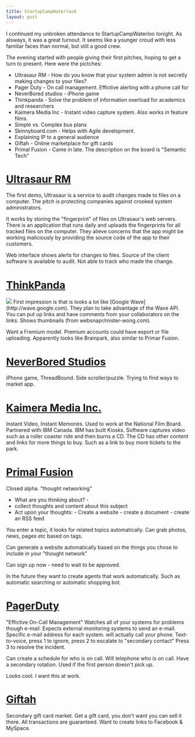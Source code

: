 ```yaml
---
title: StartupCampWaterloo6
layout: post
---
```


I continued my unbroken attendance to StartupCampWaterloo tonight. As alsways, it was a great turnout. It seems like a younger croud with less familiar faces than normal, but still a good crew. 

The evening started with people giving their first pitches, hoping to get a turn to present. Here were the pictches:

- Ultrasaur RM - How do you know that your system admin is not secretly making changes to your files?
- Pager Duty - On call management. Effictive alerting with a phone call for 
- NeverBored studios - iPhone game
- Thinkpanda - Solve the problem of information overload for academics and researchers
- Kaimera Media Inc - Instant video capture system. Also works in feature films.
- Simple vs. Complex bus plans
- Skinnyboard.com - Helps with Agile development. 
- Explaining IP to a general audience
- Giftah - Online marketplace for gift cards
- Primal Fusion - Came in late. The description on the board is "Semantic Tech"


[Ultrasaur RM](ultrasaur.us)
===
The first demo, Ultrasaur is a service to audit changes made to files on a computer. The pitch is protecting companies against crooked system administrators. 

It works by storing the "fingerprint" of files on Ultrasaur's web servers. There is an application that runs daily and uploads the fingerprints for all tracked files on the computer. They alieve concerns that the app might be working maliciously by providing the source code of the app to their customers. 



Web interface shows alerts for changes to files. Source of the client software is available to audit. Not able to track who made the change. 



[ThinkPanda](thinkpanda.com)
===
<img src="http://img268.imageshack.us/img268/6894/35457110.jpg"/>
First impression is that is looks a lot like [Google Wave](http://wave.google.com). They plan to take advantage of the Wave API. You can put up links and have comments from your 
collaborators on the links. Shows thumbnails (from websnapr/mister-wong.com). 

Want a Fremium model. Premium accounts could have export or file uploading. Apparently looks like Brainpark, also similar to Primar Fusion.

[NeverBored Studios](http://neverboredstudios.com/)
===
iPhone game, ThreadBound. Side scroller/puzzle. Trying to find ways to market app. 


[Kaimera Media Inc.](kaimeramedia.com)
===
Instant Video, Instant Memories. Used to work at the National Film Board. Partnered with IBM Canada. IBM has built Kiosks. Software captures video such as a roller coaster ride and then burns a CD. The CD has other content and links for more things to buy. Such as a link to buy more tickets to the park. 

[Primal Fusion](http://www.primalfusion.com)
===
Closed alpha. "thought networking" 
- What are you thinking about? - 
- collect thoughts and content about this subject
- Act upon your thoughts: - Create a website - create a document - create an RSS feed

You enter a topic, it looks for related topics automatically. Can grab photos, news, pages etc based on tags.

Can generate a website automatically based on the things you chose to include in your "thought network"

Can sign up now - need to wait to be approved.

In the future they  want to create agents that work automatically. Such as automatic searching or automatic shopping bot.

[PagerDuty](http://pagerduty.com)
===
"Effictive On-Call Management" Watches all of your systems for problems though e-mail. Expects external monitoring systems to send an e-mail. Specific e-mail address for each system. will actually call your phone. Text-to-voice, press 1 to ignore, press 2 to escalate to "secondary contact" Press 3 to resolve the incident. 

Can create a schedule for who is on call. Will telephone who is on call. Have a secondary rotation. Used if the first person doesn't pick up. 

Looks cool. I want this at work. 


[Giftah](http://giftah.com/)
===
Secondary gift card market. Get a gift card, you don't want you can sell it there. All transactions are guaranteed. Want to create links to Facebook & MySpace. 




